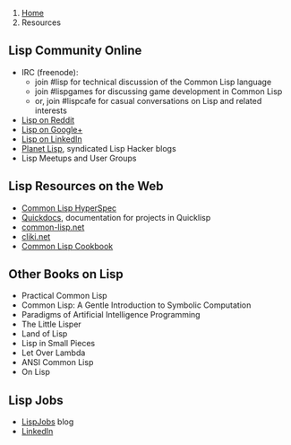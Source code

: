 <ol class="breadcrumb">
  <li><a href="/">Home</a></li>
  <li class="active">Resources</li>
</ol>

## Lisp Community Online

* IRC (freenode):
    * join #lisp for technical discussion of the Common Lisp language
    * join #lispgames for discussing game development in Common Lisp
    * or, join #lispcafe for casual conversations on Lisp and related interests
* [Lisp on Reddit](http://www.reddit.com/r/lisp/)
* [Lisp on Google+](https://plus.google.com/communities/101016130241925650833)
* [Lisp on LinkedIn](http://www.linkedin.com/groups?home=&gid=830547&trk=anet_ug_hm)
* [Planet Lisp](http://planet.lisp.org/), syndicated Lisp Hacker blogs
* Lisp Meetups and User Groups

## Lisp Resources on the Web

* [Common Lisp HyperSpec](http://www.lispworks.com/documentation/HyperSpec/Front/index.htm)
* [Quickdocs](http://quickdocs.org/), documentation for projects in Quicklisp
* [common-lisp.net](http://common-lisp.net/)
* [cliki.net](http://cliki.net)
* [Common Lisp Cookbook](https://lispcookbook.github.io/cl-cookbook/)

## Other Books on Lisp

* Practical Common Lisp
* Common Lisp: A Gentle Introduction to Symbolic Computation
* Paradigms of Artificial Intelligence Programming
* The Little Lisper
* Land of Lisp
* Lisp in Small Pieces
* Let Over Lambda
* ANSI Common Lisp
* On Lisp

## Lisp Jobs

* [LispJobs](http://lispjobs.wordpress.com/) blog
* [LinkedIn](http://www.linkedin.com/vsearch/j?keywords=common+lisp)
